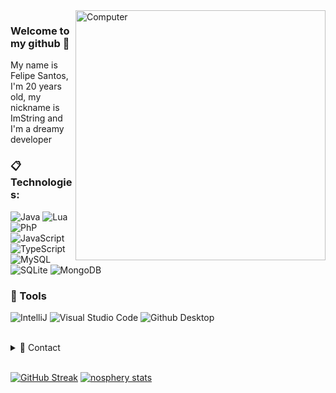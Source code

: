 <img src="https://raw.githubusercontent.com/MicaelliMedeiros/micaellimedeiros/master/image/computer-illustration.png" min-width="400px" max-width="400px" width="400px" align="right" alt="Computer">

### Welcome to my github 💫
My name is Felipe Santos, I'm 20 years old, my nickname is ImString and I'm a dreamy developer

### :clipboard: Technologies:

  ![Java](https://img.shields.io/badge/Java-ED8B00?style=for-the-badge&logo=openjdk&logoColor=white)
  ![Lua](https://img.shields.io/badge/LUA-732cc9?style=for-the-badge&logo=lua&logoColor=17042e)
  ![PhP](https://img.shields.io/badge/PhP-777BB3?style=for-the-badge&logo=php&logoColor=white)
  ![JavaScript](https://img.shields.io/badge/JavaScript-ffbf00?style=for-the-badge&logo=javascript&logoColor=white)
  ![TypeScript](https://img.shields.io/badge/TypeScript-3178C6?style=for-the-badge&logo=typescript&logoColor=white)
  ![MySQL](https://img.shields.io/badge/MySQL-00000F?style=for-the-badge&logo=mysql&logoColor=white)
  ![SQLite](https://img.shields.io/badge/SQLite-07405E?style=for-the-badge&logo=sqlite&logoColor=white)
  ![MongoDB](https://img.shields.io/badge/MongoDB-47A248?style=for-the-badge&logo=mongodb&logoColor=white)

### 🚀 Tools

  ![IntelliJ](https://img.shields.io/badge/IntelliJ-000000?style=for-the-badge&logo=intellij-idea&logoColor=blue)
  ![Visual Studio Code](https://img.shields.io/badge/VSCode-008B8B?style=for-the-badge&logo=coder&logoColor=blue)
  ![Github Desktop](https://img.shields.io/badge/GitHub_Desktop-gray?style=for-the-badge&logo=github&logoColor=purple)

<br/>

<details>
  <summary>💬 Contact</summary>
   </br>    <img align="left" alt="Discord" target="_blank" width="25px" src="https://raw.githubusercontent.com/anuraghazra/anuraghazra/master/assets/discord-round.svg"/>
  <string>imstring</string>
  
   </br> <img align="left" alt="Twitter" target="_blank" width="25px" src="https://raw.githubusercontent.com/anuraghazra/anuraghazra/master/assets/twitter.svg"/>
  <string>@Felipe_Aug11</string> </br>
</details> 
  
<br/>

[![GitHub Streak](http://github-readme-streak-stats.herokuapp.com?user=ImString&theme=tokyonight&fire=DD6400&ring=DD6400&currStreakNum=DD985F&stroke=484848&locale=pt_BR)](https://misticstore.com/)
[![nosphery stats](https://github-readme-stats.vercel.app/api?username=ImString&layout=compact&theme=tokyonight&hide_title=true&show_icons=true&count_private=true)](https://github.com/ImString/)
